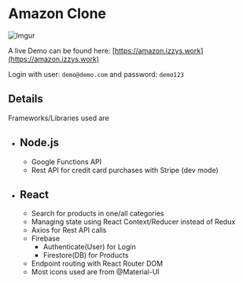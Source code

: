 # Amazon Clone

![Imgur](https://i.imgur.com/izb71n4.png)

A live Demo can be found here: [https://amazon.izzys.work](https://amazon.izzys.work)

Login with user: `demo@demo.com` and password: `demo123`

## Details

Frameworks/Libraries used are
- Node.js
  -
  - Google Functions API
  - Rest API for credit card purchases with Stripe (dev mode)
- React
  - 
  - Search for products in one/all categories
  - Managing state using React Context/Reducer instead of Redux
  - Axios for Rest API calls
  - Firebase
    - Authenticate(User) for Login
    - Firestore(DB) for Products
  - Endpoint routing with React Router DOM
  - Most icons used are from @Material-UI